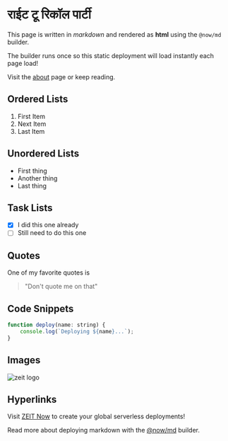 # राईट टू रिकॉल पार्टी

This page is written in *markdown* and rendered as **html** using the `@now/md` builder.

The builder runs once so this static deployment will load instantly each page load!

Visit the [about](./about) page or keep reading.

## Ordered Lists

1. First Item
2. Next Item
3. Last Item

## Unordered Lists

* First thing
* Another thing
* Last thing

## Task Lists

- [x] I did this one already
- [ ] Still need to do this one

## Quotes

One of my favorite quotes is

> "Don't quote me on that"

## Code Snippets

```js
function deploy(name: string) {
    console.log(`Deploying ${name}...`);
}
```

## Images

![zeit logo](https://assets.zeit.co/image/upload/front/assets/design/zeit-black-full-logo.svg)

## Hyperlinks

Visit [ZEIT Now](https://zeit.co/now) to create your global serverless deployments!

Read more about deploying markdown with the [@now/md](https://zeit.co/docs/v2/deployments/official-builders/markdown-now-md) builder.
